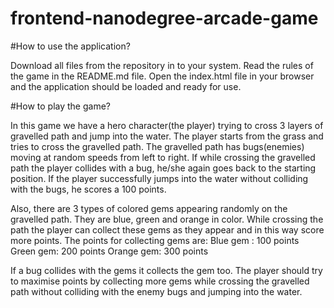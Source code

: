 frontend-nanodegree-arcade-game
===============================

#How to use the application?

Download all files from the repository in to your system.
Read the rules of the game in the README.md file.
Open the index.html file in your browser and the application should be loaded and ready for use.

#How to play the game?

In this game we have a hero character(the player) trying to cross 3 layers of gravelled path and jump into the water. The player starts from the grass and tries to cross the gravelled path. The gravelled path has bugs(enemies) moving at random speeds from left to right.
If while crossing the gravelled path the player collides with a bug, he/she again goes back to the starting position.
If the player successfully jumps into the water without colliding with the bugs, he scores a 100 points.

Also, there are 3 types of colored gems appearing randomly on the gravelled path. They are blue, green and orange in color. While crossing the path the player can collect these gems as they appear and in this way score more points. The points for collecting gems are:
Blue gem : 100 points
Green gem: 200 points
Orange gem: 300 points

If a bug collides with the gems it collects the gem too.
The player should try to maximise points by collecting more gems while crossing the gravelled path without colliding with the enemy bugs and jumping into the water.